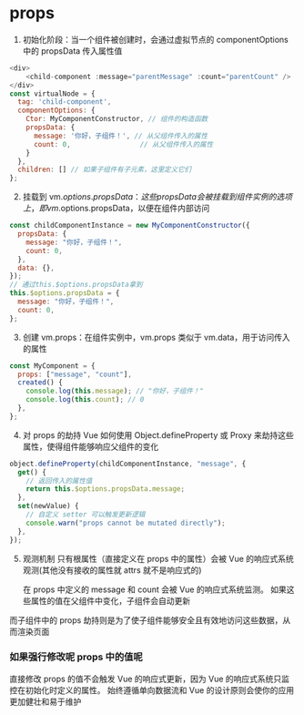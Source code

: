 # props

1. 初始化阶段：当一个组件被创建时，会通过虚拟节点的 componentOptions 中的 propsData 传入属性值

```js
<div>
    <child-component :message="parentMessage" :count="parentCount" />
</div>
const virtualNode = {
  tag: 'child-component',
  componentOptions: {
    Ctor: MyComponentConstructor, // 组件的构造函数
    propsData: {
      message: '你好，子组件！', // 从父组件传入的属性
      count: 0,                 // 从父组件传入的属性
    }
  },
  children: [] // 如果子组件有子元素，这里定义它们
};
```

2. 挂载到 vm.$options.propsData：这些 propsData 会被挂载到组件实例的选项上，即 vm.$options.propsData，以便在组件内部访问

```js
const childComponentInstance = new MyComponentConstructor({
  propsData: {
    message: "你好，子组件！",
    count: 0,
  },
  data: {},
});
// 通过this.$options.propsData拿到
this.$options.propsData = {
  message: "你好，子组件！",
  count: 0,
};
```

3. 创建 vm.props：在组件实例中，vm.props 类似于 vm.data，用于访问传入的属性

```js
const MyComponent = {
  props: ["message", "count"],
  created() {
    console.log(this.message); // "你好，子组件！"
    console.log(this.count); // 0
  },
};
```

4. 对 props 的劫持
   Vue 如何使用 Object.defineProperty 或 Proxy 来劫持这些属性，使得组件能够响应父组件的变化

```js
object.defineProperty(childComponentInstance, "message", {
  get() {
    // 返回传入的属性值
    return this.$options.propsData.message;
  },
  set(newValue) {
    // 自定义 setter 可以触发更新逻辑
    console.warn("props cannot be mutated directly");
  },
});
```

5. 观测机制
   只有根属性（直接定义在 props 中的属性）会被 Vue 的响应式系统观测(其他没有接收的属性就 attrs 就不是响应式的)

   在 props 中定义的 message 和 count 会被 Vue 的响应式系统监测。
   如果这些属性的值在父组件中变化，子组件会自动更新

而子组件中的 props 劫持则是为了使子组件能够安全且有效地访问这些数据，从而渲染页面

### 如果强行修改呢 props 中的值呢

直接修改 props 的值不会触发 Vue 的响应式更新，因为 Vue 的响应式系统只监控在初始化时定义的属性。
始终遵循单向数据流和 Vue 的设计原则会使你的应用更加健壮和易于维护
